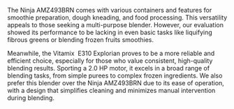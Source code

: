 The Ninja AMZ493BRN comes with various containers and features for smoothie preparation, dough kneading, and food processing. This versatility appeals to those seeking a multi-purpose blender. However, our evaluation showed its performance to be lacking in even basic tasks like liquifying fibrous greens or blending frozen fruits smoothies.  

Meanwhile, the Vitamix  E310 Explorian proves to be a more reliable and efficient choice, especially for those who value consistent, high-quality blending results. Sporting a 2.0 HP motor, it excels in a broad range of blending tasks, from simple purees to complex frozen ingredients. We also prefer this blender over the Ninja AMZ493BRN due to its ease of operation, with a design that simplifies cleaning and minimizes manual intervention during blending.